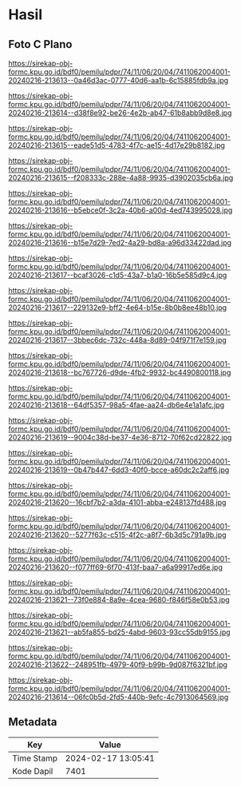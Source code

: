 # Hasil

## Foto C Plano

https://sirekap-obj-formc.kpu.go.id/bdf0/pemilu/pdpr/74/11/06/20/04/7411062004001-20240216-213613--0a46d3ac-0777-40d6-aa1b-6c15885fdb9a.jpg

https://sirekap-obj-formc.kpu.go.id/bdf0/pemilu/pdpr/74/11/06/20/04/7411062004001-20240216-213614--d38f8e92-be26-4e2b-ab47-61b8abb9d8e8.jpg

https://sirekap-obj-formc.kpu.go.id/bdf0/pemilu/pdpr/74/11/06/20/04/7411062004001-20240216-213615--eade51d5-4783-4f7c-ae15-4d17e29b8182.jpg

https://sirekap-obj-formc.kpu.go.id/bdf0/pemilu/pdpr/74/11/06/20/04/7411062004001-20240216-213615--f208333c-288e-4a88-9935-d3902035cb6a.jpg

https://sirekap-obj-formc.kpu.go.id/bdf0/pemilu/pdpr/74/11/06/20/04/7411062004001-20240216-213616--b5ebce0f-3c2a-40b6-a00d-4ed743995028.jpg

https://sirekap-obj-formc.kpu.go.id/bdf0/pemilu/pdpr/74/11/06/20/04/7411062004001-20240216-213616--b15e7d29-7ed2-4a29-bd8a-a96d33422dad.jpg

https://sirekap-obj-formc.kpu.go.id/bdf0/pemilu/pdpr/74/11/06/20/04/7411062004001-20240216-213617--bcaf3026-c1d5-43a7-b1a0-16b5e585d9c4.jpg

https://sirekap-obj-formc.kpu.go.id/bdf0/pemilu/pdpr/74/11/06/20/04/7411062004001-20240216-213617--229132e9-bff2-4e64-b15e-8b0b8ee48b10.jpg

https://sirekap-obj-formc.kpu.go.id/bdf0/pemilu/pdpr/74/11/06/20/04/7411062004001-20240216-213617--3bbec6dc-732c-448a-8d89-04f971f7e159.jpg

https://sirekap-obj-formc.kpu.go.id/bdf0/pemilu/pdpr/74/11/06/20/04/7411062004001-20240216-213618--bc767726-d9de-4fb2-9932-bc4490800118.jpg

https://sirekap-obj-formc.kpu.go.id/bdf0/pemilu/pdpr/74/11/06/20/04/7411062004001-20240216-213618--64df5357-98a5-4fae-aa24-db6e4e1a1afc.jpg

https://sirekap-obj-formc.kpu.go.id/bdf0/pemilu/pdpr/74/11/06/20/04/7411062004001-20240216-213619--9004c38d-be37-4e36-8712-70f62cd22822.jpg

https://sirekap-obj-formc.kpu.go.id/bdf0/pemilu/pdpr/74/11/06/20/04/7411062004001-20240216-213619--0b47b447-6dd3-40f0-bcce-a60dc2c2aff6.jpg

https://sirekap-obj-formc.kpu.go.id/bdf0/pemilu/pdpr/74/11/06/20/04/7411062004001-20240216-213620--16cbf7b2-a3da-4101-abba-e248137fd488.jpg

https://sirekap-obj-formc.kpu.go.id/bdf0/pemilu/pdpr/74/11/06/20/04/7411062004001-20240216-213620--5277f63c-c515-4f2c-a8f7-6b3d5c791a9b.jpg

https://sirekap-obj-formc.kpu.go.id/bdf0/pemilu/pdpr/74/11/06/20/04/7411062004001-20240216-213620--f077ff69-6f70-413f-baa7-a6a99917ed6e.jpg

https://sirekap-obj-formc.kpu.go.id/bdf0/pemilu/pdpr/74/11/06/20/04/7411062004001-20240216-213621--73f0e884-8a9e-4cea-9680-f846f58e0b53.jpg

https://sirekap-obj-formc.kpu.go.id/bdf0/pemilu/pdpr/74/11/06/20/04/7411062004001-20240216-213621--ab5fa855-bd25-4abd-9603-93cc55db9155.jpg

https://sirekap-obj-formc.kpu.go.id/bdf0/pemilu/pdpr/74/11/06/20/04/7411062004001-20240216-213622--248951fb-4979-40f9-b99b-9d087f6321bf.jpg

https://sirekap-obj-formc.kpu.go.id/bdf0/pemilu/pdpr/74/11/06/20/04/7411062004001-20240216-213614--06fc0b5d-2fd5-440b-9efc-4c7913064569.jpg


## Metadata

| Key        | Value               |
| ---------- | ------------------- |
| Time Stamp | 2024-02-17 13:05:41 |
| Kode Dapil | 7401                |



